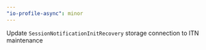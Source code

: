 ```yaml
---
"io-profile-async": minor
---
```


Update `SessionNotificationInitRecovery` storage connection to ITN maintenance
